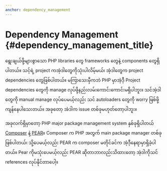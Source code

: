 ```yaml
---
anchor: dependency_management
---
```


# Dependency Management {#dependency_management_title}

ရွေးချယ်ဖို့များစွာသော PHP libraries တွေ frameworks တွေနဲ့ components တွေရှိပါတယ်။ သင့်ရဲ့ project ကအဲ့ဒါတွေကိုသုံးပါလိမ့်မယ်၊ အဲ့ဒါတွေက project dependencies တွေဖြစ်ပါတယ်။ မကြာသေးမှီကဘဲ PHP မှာအဲ့ဒီ့ Project dependencies တွေကို manage လုပ်ဖို့နည်းလမ်းကောင်းကောင်းမရှိပါဘူး။ သင်အဲ့ဒါတွေကို manual manage လုပ်ပေမယ့်လည်း သင် autoloaders တွေကို worry ဖြစ်ဖို့ကျန်နေပါသေးတယ်။ အခုတော့ အဲဒါက issue တစ်ခုမဟုတ်တော့ပါဘူး။

အခုလက်ရှိမှာတော့ PHP major package management system နှစ်ခုရှိပါတယ် [Composer] နဲ့ [PEAR]။ Composer က PHP အတွက် main package manager တစ်ခုဖြစ်ပါတယ်၊ သို့ပေမယ့်လည်း PEAR က composer မတိုင်ခင်က အဲ့ဒီ့နေရာမှာရှိခဲ့ပါတယ်။ Pear ကိုမသုံးပေမယ့်လည်း PEAR ဆိုတာဘာလည်းသိထားတော့ အဲ့ဒါကိုသင် references လုပ်နိုင်တာပေါ့။ 

[Composer]: /#composer_and_packagist
[PEAR]: /#pear
